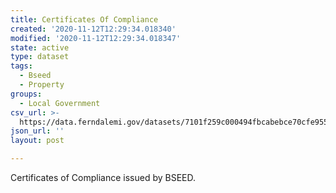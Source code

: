 ```yaml
---
title: Certificates Of Compliance
created: '2020-11-12T12:29:34.018340'
modified: '2020-11-12T12:29:34.018347'
state: active
type: dataset
tags:
  - Bseed
  - Property
groups:
  - Local Government
csv_url: >-
  https://data.ferndalemi.gov/datasets/7101f259c000494fbcabebce70cfe955_0.csv?outSR=%7B%22latestWkid%22%3A4326%2C%22wkid%22%3A4326%7D
json_url: ''
layout: post

---
```

Certificates of Compliance issued by BSEED.
